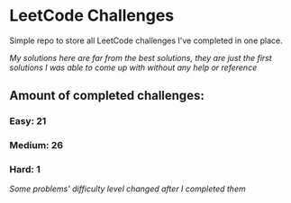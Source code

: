 
# LeetCode Challenges

Simple repo to store all LeetCode challenges I've completed in one place.

<i>My solutions here are far from the best solutions, they are just the first solutions I was able to come up with without any help or reference</i>

## Amount of completed challenges:

### Easy: 21

### Medium: 26

### Hard: 1

<i>Some problems' difficulty level changed after I completed them</i>
